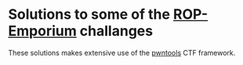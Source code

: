 # Solutions to some of the [ROP-Emporium] challanges
These solutions makes extensive use of the [pwntools] CTF framework.

[ROP-Emporium]: https://ropemporium.com/
[pwntools]: https://python3-pwntools.readthedocs.io/en/latest/
